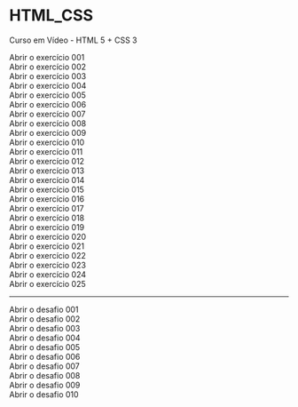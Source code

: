 # HTML_CSS
 Curso em Vídeo - HTML 5 + CSS 3

<style>
    a {
        text-decoration: none;
        transition-duration: 0.33s;
    }
    a:visited {
        color: #ff0000;
    }
    a:hover {
        color: #ffffff;
        background-color: #368411;
        text-decoration: none;
    }
</style>

<a href="https://silsl.github.io/HTML_CSS/EXERCICIOS/001/">Abrir o exercício 001</a><br>
<a href="https://silsl.github.io/HTML_CSS/EXERCICIOS/002/">Abrir o exercício 002</a><br>
<a href="https://silsl.github.io/HTML_CSS/EXERCICIOS/003/">Abrir o exercício 003</a><br>
<a href="https://silsl.github.io/HTML_CSS/EXERCICIOS/004/">Abrir o exercício 004</a><br>
<a href="https://silsl.github.io/HTML_CSS/EXERCICIOS/005/">Abrir o exercício 005</a><br>
<a href="https://silsl.github.io/HTML_CSS/EXERCICIOS/006/">Abrir o exercício 006</a><br>
<a href="https://silsl.github.io/HTML_CSS/EXERCICIOS/007/">Abrir o exercício 007</a><br>
<a href="https://silsl.github.io/HTML_CSS/EXERCICIOS/008/">Abrir o exercício 008</a><br>
<a href="https://silsl.github.io/HTML_CSS/EXERCICIOS/009/">Abrir o exercício 009</a><br>
<a href="https://silsl.github.io/HTML_CSS/EXERCICIOS/010/">Abrir o exercício 010</a><br>
<a href="https://silsl.github.io/HTML_CSS/EXERCICIOS/011/">Abrir o exercício 011</a><br>
<a href="https://silsl.github.io/HTML_CSS/EXERCICIOS/012/">Abrir o exercício 012</a><br>
<a href="https://silsl.github.io/HTML_CSS/EXERCICIOS/013/">Abrir o exercício 013</a><br>
<a href="https://silsl.github.io/HTML_CSS/EXERCICIOS/014/">Abrir o exercício 014</a><br>
<a href="https://silsl.github.io/HTML_CSS/EXERCICIOS/015/">Abrir o exercício 015</a><br>
<a href="https://silsl.github.io/HTML_CSS/EXERCICIOS/016/">Abrir o exercício 016</a><br>
<a href="https://silsl.github.io/HTML_CSS/EXERCICIOS/017/">Abrir o exercício 017</a><br>
<a href="https://silsl.github.io/HTML_CSS/EXERCICIOS/018/">Abrir o exercício 018</a><br>
<a href="https://silsl.github.io/HTML_CSS/EXERCICIOS/019/">Abrir o exercício 019</a><br>
<a href="https://silsl.github.io/HTML_CSS/EXERCICIOS/020/">Abrir o exercício 020</a><br>
<a href="https://silsl.github.io/HTML_CSS/EXERCICIOS/021/">Abrir o exercício 021</a><br>
<a href="https://silsl.github.io/HTML_CSS/EXERCICIOS/022/">Abrir o exercício 022</a><br>
<a href="https://silsl.github.io/HTML_CSS/EXERCICIOS/023/">Abrir o exercício 023</a><br>
<a href="https://silsl.github.io/HTML_CSS/EXERCICIOS/024/">Abrir o exercício 024</a><br>
<a href="https://silsl.github.io/HTML_CSS/EXERCICIOS/025/">Abrir o exercício 025</a><br>
<hr>
<a href="https://silsl.github.io/HTML_CSS/EXERCICIOS/d001/">Abrir o desafio 001</a><br>
<a href="https://silsl.github.io/HTML_CSS/EXERCICIOS/d002/">Abrir o desafio 002</a><br>
<a href="https://silsl.github.io/HTML_CSS/EXERCICIOS/d003/">Abrir o desafio 003</a><br>
<a href="https://silsl.github.io/HTML_CSS/EXERCICIOS/d004/">Abrir o desafio 004</a><br>
<a href="https://silsl.github.io/HTML_CSS/EXERCICIOS/d005/">Abrir o desafio 005</a><br>
<a href="https://silsl.github.io/HTML_CSS/EXERCICIOS/d006/">Abrir o desafio 006</a><br>
<a href="https://silsl.github.io/HTML_CSS/EXERCICIOS/d007/">Abrir o desafio 007</a><br>
<a href="https://silsl.github.io/HTML_CSS/EXERCICIOS/d008/">Abrir o desafio 008</a><br>
<a href="https://silsl.github.io/HTML_CSS/EXERCICIOS/d009/">Abrir o desafio 009</a><br>
<a href="https://silsl.github.io/HTML_CSS/EXERCICIOS/d010/">Abrir o desafio 010</a><br>